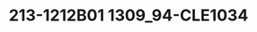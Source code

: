 ---
title: 213-1212B01 1309_94-CLE1034
image: 213-1212B01 1309_94-CLE1034.jpg
brand: thumbs
layout: vestito
---